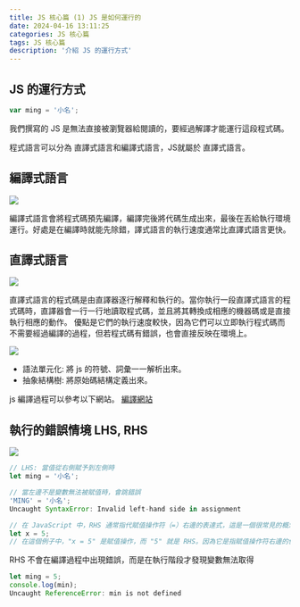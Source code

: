 ```yaml
---
title: JS 核心篇 (1) JS 是如何運行的
date: 2024-04-16 13:11:25
categories: JS 核心篇
tags: JS 核心篇
description: '介紹 JS 的運行方式'
---
```


## JS 的運行方式

``` js
var ming = '小名';
```

我們撰寫的 JS 是無法直接被瀏覽器給閱讀的，要經過解譯才能運行這段程式碼。

程式語言可以分為 直譯式語言和編譯式語言，JS就屬於 直譯式語言。

## 編譯式語言

![](https://cdn-images-1.medium.com/max/1000/1*SG3vsBwfXSaHb67XRvxU3w.png)

編譯式語言會將程式碼預先編譯，編譯完後將代碼生成出來，最後在丟給執行環境運行。好處是在編譯時就能先除錯，譯式語言的執行速度通常比直譯式語言更快。

## 直譯式語言

![](https://cdn-images-1.medium.com/max/1000/1*yZOp1b7eufv7P0JwF2SlJg.png)

直譯式語言的程式碼是由直譯器逐行解釋和執行的。當你執行一段直譯式語言的程式碼時，直譯器會一行一行地讀取程式碼，並且將其轉換成相應的機器碼或是直接執行相應的動作。
優點是它們的執行速度較快，因為它們可以立即執行程式碼而不需要經過編譯的過程，但若程式碼有錯誤，也會直接反映在環境上。


![](https://cdn-images-1.medium.com/max/1000/1*zQJFAG9_uch7FKBSuHgxyw.png)

- 語法單元化: 將 js 的符號、詞彙一一解析出來。
- 抽象結構樹: 將原始碼結構定義出來。

js 編譯過程可以參考以下網站。
[編譯網站](https://esprima.org/demo/parse.html#)

## 執行的錯誤情境 LHS, RHS

![](https://cdn-images-1.medium.com/max/1000/1*9zBrr9y5W8-aeg6U3OFW6g.png)

``` js
// LHS: 當值從右側賦予到左側時
let ming = '小名';

// 當左邊不是變數無法被賦值時，會跳錯誤
'MING' = '小名'; 
Uncaught SyntaxError: Invalid left-hand side in assignment
```

``` js
// 在 JavaScript 中，RHS 通常指代賦值操作符（=）右邊的表達式，這是一個很常見的概念。以下是一個示例：
let x = 5;
// 在這個例子中，"x = 5" 是賦值操作，而 "5" 就是 RHS。因為它是指賦值操作符右邊的值，它是表達式的一部分。
```

RHS 不會在編譯過程中出現錯誤，而是在執行階段才發現變數無法取得

``` js
let ming = 5;
console.log(min);
Uncaught ReferenceError: min is not defined
```


